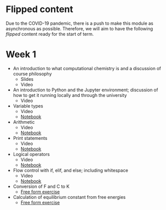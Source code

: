 # Flipped content

Due to the COVID-19 pandemic, there is a push to make this module as asynchronous as possible. 
Therefore, we will aim to have the following *flipped* content ready for the start of term. 

# Week 1

- An introduction to what computational chemistry is and a discussion of course philosophy
    - Slides
    - Video
- An introduction to Python and the Jupyter environment; discussion of how to get it running locally and through the university
    - Video
- Variable types
    - Video
    - [Notebook](week_1/variable_types.ipynb)
- Arithmetic
    - Video 
    - [Notebook](week_1/arithmetic.ipynb)
- Print statements
    - Video
    - [Notebook](week_1/print_statements.ipynb)
- Logical operators
    - Video 
    - [Notebook](week_1/logical_operators.ipynb)
- Flow control with if, elif, and else; including whitespace
    - Video
    - [Notebook](week_1/flow_control.ipynb)
- Conversion of F and C to K
    - [Free form exercise](week_1/exercise.ipynb)
- Calculation of equilibrium constant from free energies
    - [Free form exercise](week_1/exercise.ipynb)